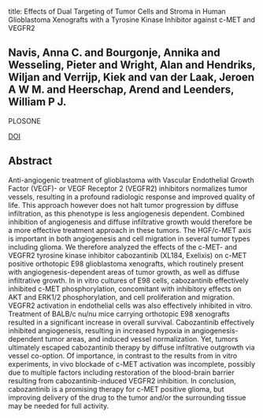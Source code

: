 title: Effects of Dual Targeting of Tumor Cells and Stroma in Human Glioblastoma Xenografts with a Tyrosine Kinase Inhibitor against c-MET and VEGFR2

## Navis, Anna C. and Bourgonje, Annika and Wesseling, Pieter and Wright, Alan and Hendriks, Wiljan and Verrijp, Kiek and van der Laak, Jeroen A W M. and Heerschap, Arend and Leenders, William P J.
PLOSONE

<a href="https://doi.org/10.1371/journal.pone.0058262">DOI</a>

## Abstract
Anti-angiogenic treatment of glioblastoma with Vascular Endothelial Growth Factor (VEGF)- or VEGF Receptor 2 (VEGFR2) inhibitors normalizes tumor vessels, resulting in a profound radiologic response and improved quality of life. This approach however does not halt tumor progression by diffuse infiltration, as this phenotype is less angiogenesis dependent. Combined inhibition of angiogenesis and diffuse infiltrative growth would therefore be a more effective treatment approach in these tumors. The HGF/c-MET axis is important in both angiogenesis and cell migration in several tumor types including glioma. We therefore analyzed the effects of the c-MET- and VEGFR2 tyrosine kinase inhibitor cabozantinib (XL184, Exelixis) on c-MET positive orthotopic E98 glioblastoma xenografts, which routinely present with angiogenesis-dependent areas of tumor growth, as well as diffuse infiltrative growth. In in vitro cultures of E98 cells, cabozantinib effectively inhibited c-MET phosphorylation, concomitant with inhibitory effects on AKT and ERK1/2 phosphorylation, and cell proliferation and migration. VEGFR2 activation in endothelial cells was also effectively inhibited in vitro. Treatment of BALB/c nu/nu mice carrying orthotopic E98 xenografts resulted in a significant increase in overall survival. Cabozantinib effectively inhibited angiogenesis, resulting in increased hypoxia in angiogenesis-dependent tumor areas, and induced vessel normalization. Yet, tumors ultimately escaped cabozantinib therapy by diffuse infiltrative outgrowth via vessel co-option. Of importance, in contrast to the results from in vitro experiments, in vivo blockade of c-MET activation was incomplete, possibly due to multiple factors including restoration of the blood-brain barrier resulting from cabozantinib-induced VEGFR2 inhibition. In conclusion, cabozantinib is a promising therapy for c-MET positive glioma, but improving delivery of the drug to the tumor and/or the surrounding tissue may be needed for full activity.

